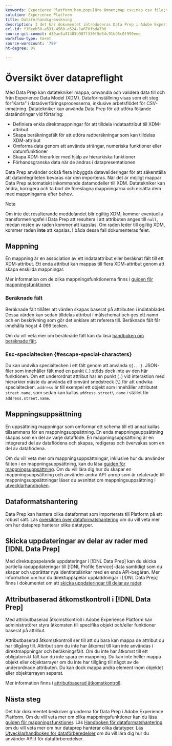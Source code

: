 ```yaml
---
keywords: Experience Platform;hem;populära ämnen;map csv;map csv file;map csv file to xdm;map csv to xdm;ui guide;mapper;mappning;data prep;data preparing;preparing data;
solution: Experience Platform
title: Dataförhandsgranskning
description: I det här dokumentet introduceras Data Prep i Adobe Experience Platform.
exl-id: f15eeb50-a531-4560-a524-1a670fbda706
source-git-commit: d39ae3a31405b907f330f5d54c91b95c0f999eee
workflow-type: tm+mt
source-wordcount: '789'
ht-degree: 0%

---
```



# Översikt över datapreflight

Med Data Prep kan datatekniker mappa, omvandla och validera data till och från Experience Data Model (XDM). Dataförinställning visas som ett steg för&quot;Karta&quot; i dataöverföringsprocesserna, inklusive arbetsflödet för CSV-inmatning. Datatekniker kan använda Data Prep för att utföra följande dataändringar vid förtäring:

- Definiera enkla direktmappningar för att tilldela indataattribut till XDM-attribut
- Skapa beräkningsfält för att utföra radberäkningar som kan tilldelas XDM-attribut
- Omforma data genom att använda strängar, numeriska funktioner eller datumfunktioner
- Skapa XDM-hierarkier med hjälp av hierarkiska funktioner
- Förhandsgranska data när de ändras i datapresentationen

Data Prep använder också flera inbyggda datavalideringar för att säkerställa att dataintegriteten bevaras när den importeras. När det är möjligt mappar Data Prep automatiskt inkommande datamodeller till XDM. Datatekniker kan ändra, korrigera och ta bort de föreslagna mappningarna och ersätta dem med mappningarna efter behov.

>[!NOTE]
>
>Om inte det resulterande meddelandet blir ogiltig XDM, kommer eventuella transformeringsfel i Data Prep att resultera i att attributen anges till `null`, medan resten av raden kommer att kapslas. Om raden leder till ogiltig XDM, kommer raden **inte** att kapslas. I båda dessa fall dokumenteras felet.

## Mappning

En mappning är en association av ett indataattribut eller beräknat fält till ett XDM-attribut. Ett enda attribut kan mappas till flera XDM-attribut genom att skapa enskilda mappningar.

Mer information om de olika mappningsfunktionerna finns i [guiden för mappningsfunktioner](./functions.md).

### Beräknade fält

Beräknade fält tillåter att värden skapas baserat på attributen i indatabladet. Dessa värden kan sedan tilldelas attribut i målschemat och ges ett namn och en beskrivning som gör det enklare att referera till. Beräknade fält får innehålla högst 4 096 tecken.

Om du vill veta mer om beräknade fält kan du läsa [handboken om beräknade fält](./functions.md#calculated-fields).

### Esc-specialtecken {#escape-special-characters}

Du kan undvika specialtecken i ett fält genom att använda `${...}`. JSON-filer som innehåller fält med en punkt (`.`) stöds dock inte av den här funktionen. Om ett underordnat attribut har en punkt (`.`) vid interaktion med hierarkier måste du använda ett omvänt snedstreck (`\`) för att undvika specialtecken. `address` är till exempel ett objekt som innehåller attributet `street.name`, som sedan kan kallas `address.street\.name` i stället för `address.street.name`.

## Mappningsuppsättning

En uppsättning mappningar som omformar ett schema till ett annat kallas tillsammans för en mappningsuppsättning. En enda mappningsuppsättning skapas som en del av varje dataflöde. En mappningsuppsättning är en integrerad del av dataflödena och skapas, redigeras och övervakas som en del av dataflödena.

Om du vill veta mer om mappningsuppsättningar, inklusive hur du använder fälten i en mappningsuppsättning, kan du läsa [guiden för mappningsuppsättning](./mapping-set.md). Om du vill lära dig hur du skapar en mappningsuppsättning och använder andra API-anrop som är relaterade till mappningsuppsättningar läser du avsnittet om mappningsuppsättning i [utvecklarhandboken](./api/mapping-set.md).

## Dataformatshantering

Data Prep kan hantera olika dataformat som importerats till Platform på ett robust sätt. Läs [översikten över dataformatshantering](./data-handling.md) om du vill veta mer om hur dataprep hanterar olika datatyper.

## Skicka uppdateringar av delar av rader med [!DNL Data Prep]

Med direktuppspelande uppdateringar i [!DNL Data Prep] kan du skicka partiella raduppdateringar till [!DNL Profile Service]-data samtidigt som du skapar och upprättar nya identitetslänkar med en enda API-begäran. Mer information om hur du direktuppspelar uppladdningar i [!DNL Data Prep] finns i dokumentet om att [skicka uppdateringar till delar av rader](./upserts.md).

## Attributbaserad åtkomstkontroll i [!DNL Data Prep]

Med attributbaserad åtkomstkontroll i Adobe Experience Platform kan administratörer styra åtkomsten till specifika objekt och/eller funktioner baserat på attribut.

Attributbaserad åtkomstkontroll ser till att du bara kan mappa de attribut du har tillgång till. Attribut som du inte har åtkomst till kan inte användas i direktmappningar och beräkningsfält. Om du inte har åtkomst till ett obligatoriskt fält kan du inte spara en mappning. Du kan inte heller mappa objekt eller objektarrayer om du inte har tillgång till något av de underordnade attributen. Du kan dock mappa andra element inom objektet eller objektarrayen separat.

Mer information finns i [attributbaserad åtkomstkontroll](../access-control/abac/overview.md).

## Nästa steg

Det här dokumentet beskriver grunderna för Data Prep i Adobe Experience Platform. Om du vill veta mer om olika mappningsfunktioner kan du läsa [guiden för mappningsfunktioner](./functions.md). Läs [Handboken för dataformatshantering](./data-handling.md#dates) om du vill veta mer om hur dataprep hanterar olika datatyper. Läs [Utvecklarhandboken för dataförberedelser](api/overview.md) om du vill lära dig hur du använder API:t för dataförberedelser.
